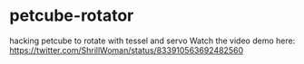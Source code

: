 # petcube-rotator
hacking petcube to rotate with tessel and servo
Watch the video demo here:
https://twitter.com/ShrillWoman/status/833910563692482560
